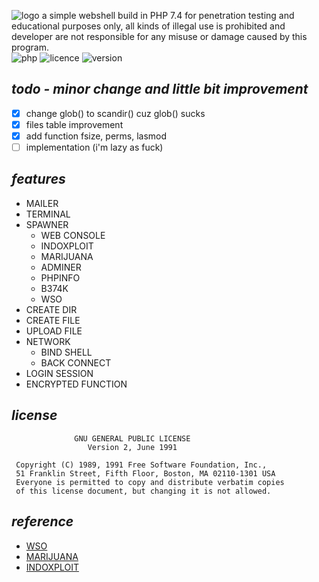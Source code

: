 ![logo](https://i.ibb.co/fS9N2QV/ophellia.png)
a simple webshell build in PHP 7.4 for penetration testing and educational purposes only, all kinds of illegal use is prohibited and developer are not responsible for any misuse or damage caused by this program.<br/>
![php](https://img.shields.io/badge/PHP-7.4-bf616a?style=flat-square)
![licence](https://img.shields.io/badge/LICENE-GPL2.0-ebcb8b?style=flat-square)
![version](https://img.shields.io/badge/VERSION-1.0-a3be8c?style=flat-square)

## _todo - minor change and little bit improvement_
- [x] change glob() to scandir() cuz glob() sucks
- [x] files table improvement
- [x] add function fsize, perms, lasmod
- [ ] implementation (i'm lazy as fuck)

## _features_
- MAILER
- TERMINAL
- SPAWNER
  - WEB CONSOLE
  - INDOXPLOIT
  - MARIJUANA
  - ADMINER
  - PHPINFO
  - B374K
  - WSO
- CREATE DIR
- CREATE FILE
- UPLOAD FILE
- NETWORK
  - BIND SHELL
  - BACK CONNECT
- LOGIN SESSION
- ENCRYPTED FUNCTION

## _license_
```
              GNU GENERAL PUBLIC LICENSE
                 Version 2, June 1991

 Copyright (C) 1989, 1991 Free Software Foundation, Inc.,
 51 Franklin Street, Fifth Floor, Boston, MA 02110-1301 USA
 Everyone is permitted to copy and distribute verbatim copies
 of this license document, but changing it is not allowed.
```

## _reference_
- [WSO](https://github.com/mIcHyAmRaNe/wso-webshell)
- [MARIJUANA](https://github.com/0x5a455553/MARIJUANA)
- [INDOXPLOIT](https://github.com/linuxsec/indoxploit-shell)
